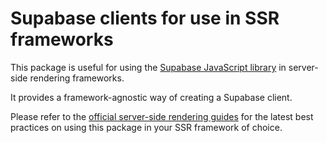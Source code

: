 # Supabase clients for use in SSR frameworks

This package is useful for using the [Supabase JavaScript library](https://supabase.com/docs/reference/javascript/introduction) in
server-side rendering frameworks.

It provides a framework-agnostic way of creating a Supabase client.

Please refer to the [official server-side rendering guides](https://supabase.com/docs/guides/auth/server-side) for the latest best practices on using this package in your SSR framework of choice.
